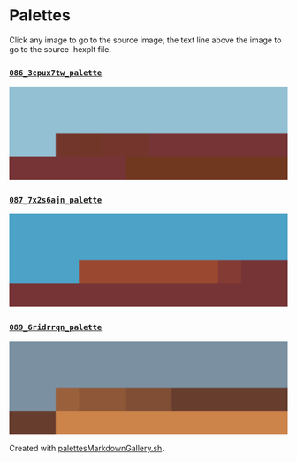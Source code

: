 # Palettes

Click any image to go to the source image; the text line above the image to go to the source .hexplt file.

### [`086_3cpux7tw_palette`](086_3cpux7tw_palette.hexplt)

[ ![086_3cpux7tw_palette.png](086_3cpux7tw_palette.png) ](086_3cpux7tw_palette.png)

### [`087_7x2s6ajn_palette`](087_7x2s6ajn_palette.hexplt)

[ ![087_7x2s6ajn_palette.png](087_7x2s6ajn_palette.png) ](087_7x2s6ajn_palette.png)

### [`089_6ridrrqn_palette`](089_6ridrrqn_palette.hexplt)

[ ![089_6ridrrqn_palette.png](089_6ridrrqn_palette.png) ](089_6ridrrqn_palette.png)

Created with [palettesMarkdownGallery.sh](https://github.com/earthbound19/_ebDev/blob/master/scripts/imgAndVideo/palettesMarkdownGallery.sh).